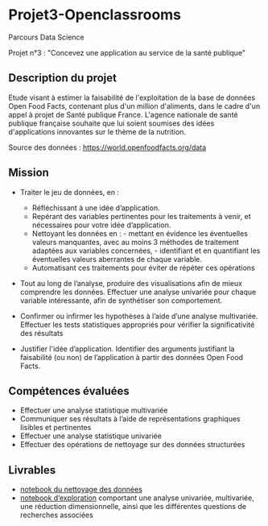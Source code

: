 # Projet3-Openclassrooms
Parcours Data Science

Projet n°3 : "Concevez une application au service de la santé publique"

## Description du projet 

Etude visant à estimer la faisabilité de l'exploitation de la base de données Open Food Facts, contenant plus d'un million d'aliments, dans le cadre d'un appel à projet de Santé publique France. L'agence nationale de santé publique française souhaite que lui soient soumises des idées d'applications innovantes sur le thème de la nutrition.

Source des données : https://world.openfoodfacts.org/data

## Mission

* Traiter le jeu de données, en :
    - Réfléchissant à une idée d’application.
    - Repérant des variables pertinentes pour les traitements à venir, et nécessaires pour votre idée d’application.
    - Nettoyant les données en :
          - mettant en évidence les éventuelles valeurs manquantes, avec au moins 3 méthodes de traitement adaptées aux variables concernées,
          - identifiant et en quantifiant les éventuelles valeurs aberrantes de chaque variable.
    - Automatisant ces traitements pour éviter de répéter ces opérations

* Tout au long de l’analyse, produire des visualisations afin de mieux comprendre les données. Effectuer une analyse univariée pour chaque variable intéressante, afin de synthétiser son comportement.
* Confirmer ou infirmer les hypothèses à l’aide d’une analyse multivariée. Effectuer les tests statistiques appropriés pour vérifier la significativité des résultats
* Justifier l'idée d’application. Identifier des arguments justifiant la faisabilité (ou non) de l’application à partir des données Open Food Facts.

## Compétences évaluées

* Effectuer une analyse statistique multivariée
* Communiquer ses résultats à l’aide de représentations graphiques lisibles et pertinentes
* Effectuer une analyse statistique univariée
* Effectuer des opérations de nettoyage sur des données structurées

## Livrables

* [notebook du nettoyage des données]()
* [notebook d’exploration]() comportant une analyse univariée, multivariée, une réduction dimensionnelle, ainsi que les différentes questions de recherches associées
